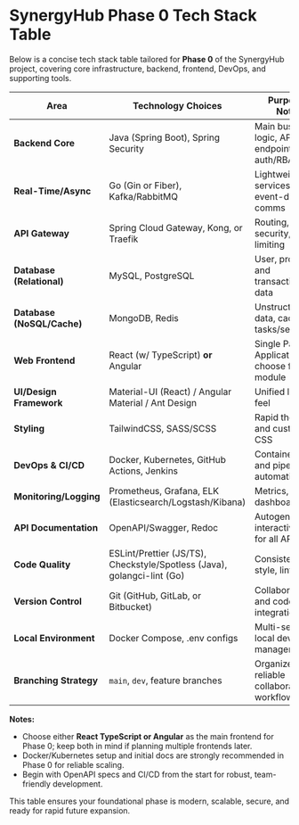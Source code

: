 # SynergyHub Phase 0 Tech Stack Table

Below is a concise tech stack table tailored for **Phase 0** of the SynergyHub project, covering core infrastructure, backend, frontend, DevOps, and supporting tools.

| Area                     | Technology Choices                      | Purpose / Notes                                  |
|--------------------------|-----------------------------------------|--------------------------------------------------|
| **Backend Core**         | Java (Spring Boot), Spring Security     | Main business logic, API endpoints, auth/RBAC    |
| **Real-Time/Async**      | Go (Gin or Fiber), Kafka/RabbitMQ       | Lightweight services, event-driven comms         |
| **API Gateway**          | Spring Cloud Gateway, Kong, or Traefik  | Routing, API security, rate limiting             |
| **Database (Relational)**| MySQL, PostgreSQL                              | User, project, and transactional data            |
| **Database (NoSQL/Cache)**| MongoDB, Redis                         | Unstructured data, caching tasks/sessions        |
| **Web Frontend**         | React (w/ TypeScript) **or** Angular    | Single Page Application; choose for main module  |
| **UI/Design Framework**  | Material-UI (React) / Angular Material / Ant Design | Unified look & feel                |
| **Styling**              | TailwindCSS, SASS/SCSS                  | Rapid theming and custom CSS                     |
| **DevOps & CI/CD**       | Docker, Kubernetes, GitHub Actions, Jenkins | Containerization and pipeline automation    |
| **Monitoring/Logging**   | Prometheus, Grafana, ELK (Elasticsearch/Logstash/Kibana) | Metrics, logs, dashboards      |
| **API Documentation**    | OpenAPI/Swagger, Redoc                  | Autogenerated, interactive docs for all APIs     |
| **Code Quality**         | ESLint/Prettier (JS/TS), Checkstyle/Spotless (Java), golangci-lint (Go) | Consistent code style, linting      |
| **Version Control**      | Git (GitHub, GitLab, or Bitbucket)      | Collaboration and code integration               |
| **Local Environment**    | Docker Compose, .env configs            | Multi-service local dev, env management          |
| **Branching Strategy**   | `main`, `dev`, feature branches         | Organized, reliable collaborative workflow       |

**Notes:**
- Choose either **React TypeScript or Angular** as the main frontend for Phase 0; keep both in mind if planning multiple frontends later.
- Docker/Kubernetes setup and initial docs are strongly recommended in Phase 0 for reliable scaling.
- Begin with OpenAPI specs and CI/CD from the start for robust, team-friendly development.

This table ensures your foundational phase is modern, scalable, secure, and ready for rapid future expansion.